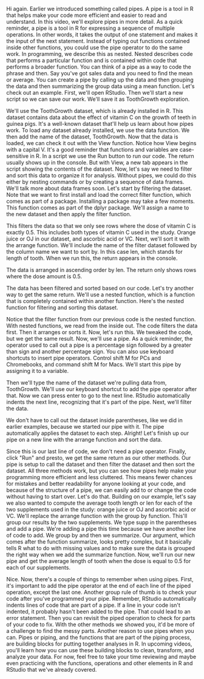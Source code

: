 
Hi again. Earlier we introduced something called pipes. A pipe is a tool in R that helps make your code more efficient and easier to read and understand. In this video, we'll explore pipes in more detail. As a quick reminder, a pipe is a tool in R for expressing a sequence of multiple operations. In other words, it takes the output of one statement and makes it the input of the next statement. Instead of typing out functions contained inside other functions, you could use the pipe operator to do the same work. In programming, we describe this as nested. Nested describes code that performs a particular function and is contained within code that performs a broader function. You can think of a pipe as a way to code the phrase and then. Say you've got sales data and you need to find the mean or average. You can create a pipe by calling up the data and then grouping the data and then summarizing the group data using a mean function. Let's check out an example. First, we'll open RStudio. Then we'll start a new script so we can save our work. We'll save it as ToothGrowth exploration.

We'll use the ToothGrowth dataset, which is already installed in R. This dataset contains data about the effect of vitamin C on the growth of teeth in guinea pigs. It's a well-known dataset that'll help us learn about how pipes work. To load any dataset already installed, we use the data function. We then add the name of the dataset, ToothGrowth. Now that the data is loaded, we can check it out with the View function. Notice how View begins with a capital V. It's a good reminder that functions and variables are case- sensitive in R. In a script we use the Run button to run our code. The return usually shows up in the console. But with View, a new tab appears in the script showing the contents of the dataset. Now, let's say we need to filter and sort this data to organize it for analysis. Without pipes, we could do this either by nesting commands or by creating a sequence of data frames. We'll talk more about data frames soon. Let's start by filtering the dataset. Note that we want to first install and load the correct filter function, which comes as part of a package. Installing a package may take a few moments. This function comes as part of the dplyr package. We'll assign a name to the new dataset and then apply the filter function.

This filters the data so that we only see rows where the dose of vitamin C is exactly 0.5. This includes both types of vitamin C used in the study. Orange juice or OJ in our dataset, and ascorbic acid or VC. Next, we'll sort it with the arrange function. We'll include the name of the filter dataset followed by the column name we want to sort by. In this case len, which stands for length of tooth. When we run this, the return appears in the console.

The data is arranged in ascending order by len. The return only shows rows where the dose amount is 0.5.

The data has been filtered and sorted based on our code. Let's try another way to get the same return. We'll use a nested function, which is a function that is completely contained within another function. Here's the nested function for filtering and sorting this dataset.

Notice that the filter function from our previous code is the nested function. With nested functions, we read from the inside out. The code filters the data first. Then it arranges or sorts it. Now, let's run this. We tweaked the code, but we get the same result. Now, we'll use a pipe. As a quick reminder, the operator used to call out a pipe is a percentage sign followed by a greater than sign and another percentage sign. You can also use keyboard shortcuts to insert pipe operators. Control shift M for PCs and Chromebooks, and command shift M for Macs. We'll start this pipe by assigning it to a variable.

Then we'll type the name of the dataset we're pulling data from, ToothGrowth. We'll use our keyboard shortcut to add the pipe operator after that. Now we can press enter to go to the next line. RStudio automatically indents the next line, recognizing that it's part of the pipe. Next, we'll filter the data.

We don't have to call out the dataset inside parentheses, like we did in earlier examples, because we started our pipe with it. The pipe automatically applies the dataset to each step. Alright! Let's finish up our pipe on a new line with the arrange function and sort the data.

Since this is our last line of code, we don't need a pipe operator. Finally, click "Run" and presto, we get the same return as our other methods. Our pipe is setup to call the dataset and then filter the dataset and then sort the dataset. All three methods work, but you can see how pipes help make your programming more efficient and less cluttered. This means fewer chances for mistakes and better readability for anyone looking at your code, and because of the structure of a pipe, we can easily add to or change the code without having to start over. Let's do that. Building on our example, let's say we also wanted to compute the average tooth length or len for each of the two supplements used in the study: orange juice or OJ and ascorbic acid or VC. We'll replace the arrange function with the group by function. This'll group our results by the two supplements. We type supp in the parentheses and add a pipe. We're adding a pipe this time because we have another line of code to add. We group by and then we summarize. Our argument, which comes after the function summarize, looks pretty complex, but it basically tells R what to do with missing values and to make sure the data is grouped the right way when we add the summarize function. Now, we'll run our new pipe and get the average length of tooth when the dose is equal to 0.5 for each of our supplements.

Nice. Now, there's a couple of things to remember when using pipes. First, it's important to add the pipe operator at the end of each line of the piped operation, except the last one. Another group rule of thumb is to check your code after you've programmed your pipe. Remember, RStudio automatically indents lines of code that are part of a pipe. If a line in your code isn't indented, it probably hasn't been added to the pipe. That could lead to an error statement. Then you can revisit the piped operation to check for parts of your code to fix. With the other methods we showed you, it'd be more of a challenge to find the messy parts. Another reason to use pipes when you can. Pipes or piping, and the functions that are part of the piping process, are building blocks for putting together analyses in R. In upcoming videos, you'll learn how you can use these building blocks to clean, transform, and analyze your data. For now, feel free to take your time reviewing and maybe even practicing with the functions, operations and other elements in R and RStudio that we've already covered.